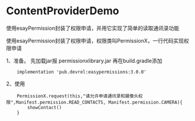# ContentProviderDemo
使用esayPermission封装了权限申请，并用它实现了简单的读取通讯录功能

使用esayPermission封装了权限申请，权限类叫PermissionX，一行代码实现权限申请


1、准备。
先加载jar报 permissionxlibrary.jar
再在build.gradle添加
```
    implementation 'pub.devrel:easypermissions:3.0.0'

```
2、使用
```
    PermissionX.request(this,"请允许申请通讯录和摄像头权限",Manifest.permission.READ_CONTACTS, Manifest.permission.CAMERA){
        showContact()
    }
```

